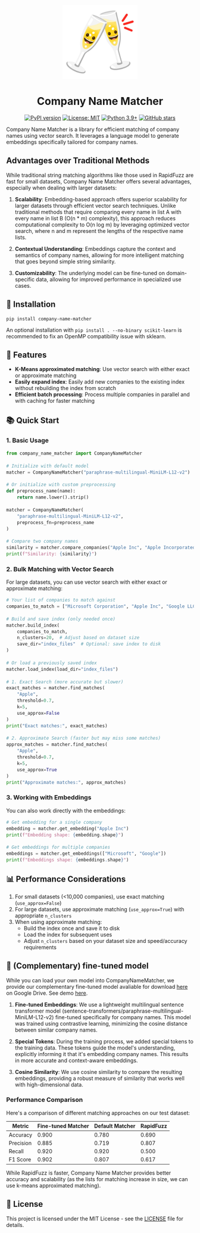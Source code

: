<p align="center">
  <img src="https://github.com/easonanalytica/company_name_matcher/blob/dev/assets/logo.png?raw=true" alt="Company Name Matcher Logo" width="200"/>
</p>
<h1 align="center">Company Name Matcher</h1>
<p align="center">
  <a href="https://badge.fury.io/py/company_name_matcher"><img src="https://badge.fury.io/py/company_name_matcher.svg" alt="PyPI version"></a>
  <a href="https://opensource.org/licenses/MIT"><img src="https://img.shields.io/badge/License-MIT-yellow.svg" alt="License: MIT"></a>
  <a href="https://www.python.org/downloads/"><img src="https://img.shields.io/badge/python-3.9+-blue.svg" alt="Python 3.9+"></a>
  <a href="https://github.com/easonanalytica/company_name_matcher/stargazers"><img src="https://img.shields.io/github/stars/easonanalytica/company_name_matcher.svg" alt="GitHub stars"></a>
</p>


Company Name Matcher is a library for efficient matching of company names using vector search. It leverages a language model to generate embeddings specifically tailored for company names.

## Advantages over Traditional Methods

While traditional string matching algorithms like those used in RapidFuzz are fast for small datasets, Company Name Matcher offers several advantages, especially when dealing with larger datasets:

1. **Scalability**: Embedding-based approach offers superior scalability for larger datasets through efficient vector search techniques. Unlike traditional methods that require comparing every name in list A with every name in list B (O(n * m) complexity), this approach reduces computational complexity to O(n log m) by leveraging optimized vector search, where n and m represent the lengths of the respective name lists.

2. **Contextual Understanding**: Embeddings capture the context and semantics of company names, allowing for more intelligent matching that goes beyond simple string similarity.

3. **Customizability**: The underlying model can be fine-tuned on domain-specific data, allowing for improved performance in specialized use cases.


## 🚀 Installation

```
pip install company-name-matcher
```

An optional installation with `pip install . --no-binary scikit-learn` is recommended to fix an OpenMP compatibility issue with sklearn.

## 📣 Features

- **K-Means approximated matching**: Use vector search with either exact or approximate matching
- **Easily expand index**: Easily add new companies to the existing index without rebuilding the index from scratch
- **Efficient batch processing**: Process multiple companies in parallel and with caching for faster matching

## 📚 Quick Start

### 1. Basic Usage

```python
from company_name_matcher import CompanyNameMatcher

# Initialize with default model
matcher = CompanyNameMatcher("paraphrase-multilingual-MiniLM-L12-v2")

# Or initialize with custom preprocessing
def preprocess_name(name):
    return name.lower().strip()

matcher = CompanyNameMatcher(
    "paraphrase-multilingual-MiniLM-L12-v2",
    preprocess_fn=preprocess_name
)

# Compare two company names
similarity = matcher.compare_companies("Apple Inc", "Apple Incorporated")
print(f"Similarity: {similarity}")
```

### 2. Bulk Matching with Vector Search

For large datasets, you can use vector search with either exact or approximate matching:

```python
# Your list of companies to match against
companies_to_match = ["Microsoft Corporation", "Apple Inc", "Google LLC", ...]

# Build and save index (only needed once)
matcher.build_index(
    companies_to_match,
    n_clusters=20,  # Adjust based on dataset size
    save_dir="index_files"  # Optional: save index to disk
)

# Or load a previously saved index
matcher.load_index(load_dir="index_files")

# 1. Exact Search (more accurate but slower)
exact_matches = matcher.find_matches(
    "Apple",
    threshold=0.7,
    k=5,
    use_approx=False
)
print("Exact matches:", exact_matches)

# 2. Approximate Search (faster but may miss some matches)
approx_matches = matcher.find_matches(
    "Apple",
    threshold=0.7,
    k=5,
    use_approx=True
)
print("Approximate matches:", approx_matches)
```

### 3. Working with Embeddings

You can also work directly with the embeddings:

```python
# Get embedding for a single company
embedding = matcher.get_embedding("Apple Inc")
print(f"Embedding shape: {embedding.shape}")

# Get embeddings for multiple companies
embeddings = matcher.get_embeddings(["Microsoft", "Google"])
print(f"Embeddings shape: {embeddings.shape}")
```

## 📊 Performance Considerations

1. For small datasets (<10,000 companies), use exact matching (`use_approx=False`)
2. For large datasets, use approximate matching (`use_approx=True`) with appropriate `n_clusters`
3. When using approximate matching:
   - Build the index once and save it to disk
   - Load the index for subsequent uses
   - Adjust `n_clusters` based on your dataset size and speed/accuracy requirements


## 🤖 (Complementary) fine-tuned model

While you can load your own model into CompanyNameMatcher, we provide our complementary fine-tuned model avaliable for download [here](https://drive.google.com/file/d/11LaI2-1Ahqqfo73CKOPNgRSCJe_y9nnG/view?usp=sharing) on Google Drive. See demo [here](https://github.com/easonanalytica/company_name_matcher/blob/main/demo.ipynb).

1. **Fine-tuned Embeddings**: We use a lightweight multilingual sentence transformer model (sentence-transformers/paraphrase-multilingual-MiniLM-L12-v2) fine-tuned specifically for company names. This model was trained using contrastive learning, minimizing the cosine distance between similar company names.

2. **Special Tokens**: During the training process, we added special tokens to the training data. These tokens guide the model's understanding, explicitly informing it that it's embedding company names. This results in more accurate and context-aware embeddings.

3. **Cosine Similarity**: We use cosine similarity to compare the resulting embeddings, providing a robust measure of similarity that works well with high-dimensional data.

### Performance Comparison

Here's a comparison of different matching approaches on our test dataset:

| Metric        | Fine-tuned Matcher | Default Matcher | RapidFuzz |
|---------------|--------------------|--------------------|-----------|
| Accuracy      | 0.900              | 0.780              | 0.690     |
| Precision     | 0.885              | 0.719              | 0.807     |
| Recall        | 0.920              | 0.920              | 0.500     |
| F1 Score      | 0.902              | 0.807              | 0.617     |

While RapidFuzz is faster, Company Name Matcher provides better accuracy and scalability (as the lists for matching increase in size, we can use k-means approximated matching).


## 📝 License

This project is licensed under the MIT License - see the [LICENSE](LICENSE) file for details.
